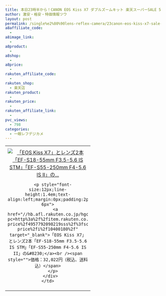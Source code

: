 ```yaml
---
title: 本日23時半から！CANON EOS Kiss X7 ダブルズームキット 楽天スーパーSALE 50％OFF 激安特価32,022円！送料無料！
author: 激安・格安・特価情報ツウ
layout: post
permalink: /single%e2%80%90lens-reflex-camera/23canon-eos-kiss-x7-sale-50off-32022.html
a8affiliate_code:
  -
a8image_link:
  -
a8product:
  -
a8shop:
  -
a8price:
  -
rakuten_affiliate_code:
  -
rakuten_shop:
  - 楽天店
rakuten_product:
  -
rakuten_price:
  -
rakuten_affiliate_link:
  -
pvc_views:
  - 798
categories:
  - 一眼レフデジカメ
---
```

<table border="0" cellpadding="0" cellspacing="0">
  <tr>
    <td valign="top">
      <div style="border:1px none;margin:0px;padding:6px 0px;width:260px;text-align:center;float:left">
        <a href="//hb.afl.rakuten.co.jp/hgc/0c732d0a.bc29f002.0c732d0b.d1950f69/?pc=http%3a%2f%2fitem.rakuten.co.jp%2fa-price%2f4957792098219sss%2f%3fscid%3daf_link_tbl&m=http%3a%2f%2fm.rakuten.co.jp%2fa-price%2fi%2f10400180%2f" target="_blank"><img src="//hbb.afl.rakuten.co.jp/hgb/?pc=http%3a%2f%2fthumbnail.image.rakuten.co.jp%2f%400_mall%2fa-price%2fcabinet%2f201303%2fpicture0327%2f4957792098219.jpg%3f_ex%3d240x240&m=http%3a%2f%2fthumbnail.image.rakuten.co.jp%2f%400_mall%2fa-price%2fcabinet%2f201303%2fpicture0327%2f4957792098219.jpg" alt="「EOS Kiss X7」とレンズ2本「EF-S18-55mm F3.5-5.6 IS STM」「EF-S55-250mm F4-5.6 IS II」の..." border="0" style="margin:0px;padding:0px" /></a>

        <p style="font-size:12px;line-height:1.4em;text-align:left;margin:0px;padding:2px 6px">
          <a href="//hb.afl.rakuten.co.jp/hgc/0c732d0a.bc29f002.0c732d0b.d1950f69/?pc=http%3a%2f%2fitem.rakuten.co.jp%2fa-price%2f4957792098219sss%2f%3fscid%3daf_link_tbl&m=http%3a%2f%2fm.rakuten.co.jp%2fa-price%2fi%2f10400180%2f" target="_blank">「EOS Kiss X7」とレンズ2本「EF-S18-55mm F3.5-5.6 IS STM」「EF-S55-250mm F4-5.6 IS II」の&#8230;</a><br /><span style="">価格：32,022円（税込、送料込）</span>
        </p>
      </div>
    </td>
  </tr>
</table>